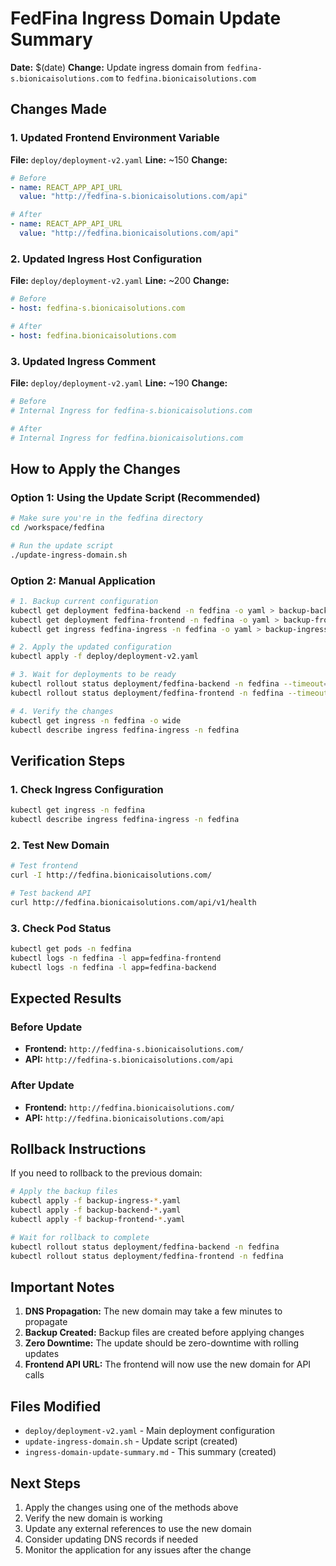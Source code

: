 # FedFina Ingress Domain Update Summary

**Date:** $(date)
**Change:** Update ingress domain from `fedfina-s.bionicaisolutions.com` to `fedfina.bionicaisolutions.com`

## Changes Made

### 1. Updated Frontend Environment Variable
**File:** `deploy/deployment-v2.yaml`
**Line:** ~150
**Change:** 
```yaml
# Before
- name: REACT_APP_API_URL
  value: "http://fedfina-s.bionicaisolutions.com/api"

# After  
- name: REACT_APP_API_URL
  value: "http://fedfina.bionicaisolutions.com/api"
```

### 2. Updated Ingress Host Configuration
**File:** `deploy/deployment-v2.yaml`
**Line:** ~200
**Change:**
```yaml
# Before
- host: fedfina-s.bionicaisolutions.com

# After
- host: fedfina.bionicaisolutions.com
```

### 3. Updated Ingress Comment
**File:** `deploy/deployment-v2.yaml`
**Line:** ~190
**Change:**
```yaml
# Before
# Internal Ingress for fedfina-s.bionicaisolutions.com

# After
# Internal Ingress for fedfina.bionicaisolutions.com
```

## How to Apply the Changes

### Option 1: Using the Update Script (Recommended)
```bash
# Make sure you're in the fedfina directory
cd /workspace/fedfina

# Run the update script
./update-ingress-domain.sh
```

### Option 2: Manual Application
```bash
# 1. Backup current configuration
kubectl get deployment fedfina-backend -n fedfina -o yaml > backup-backend-$(date +%Y%m%d-%H%M%S).yaml
kubectl get deployment fedfina-frontend -n fedfina -o yaml > backup-frontend-$(date +%Y%m%d-%H%M%S).yaml
kubectl get ingress fedfina-ingress -n fedfina -o yaml > backup-ingress-$(date +%Y%m%d-%H%M%S).yaml

# 2. Apply the updated configuration
kubectl apply -f deploy/deployment-v2.yaml

# 3. Wait for deployments to be ready
kubectl rollout status deployment/fedfina-backend -n fedfina --timeout=300s
kubectl rollout status deployment/fedfina-frontend -n fedfina --timeout=300s

# 4. Verify the changes
kubectl get ingress -n fedfina -o wide
kubectl describe ingress fedfina-ingress -n fedfina
```

## Verification Steps

### 1. Check Ingress Configuration
```bash
kubectl get ingress -n fedfina
kubectl describe ingress fedfina-ingress -n fedfina
```

### 2. Test New Domain
```bash
# Test frontend
curl -I http://fedfina.bionicaisolutions.com/

# Test backend API
curl http://fedfina.bionicaisolutions.com/api/v1/health
```

### 3. Check Pod Status
```bash
kubectl get pods -n fedfina
kubectl logs -n fedfina -l app=fedfina-frontend
kubectl logs -n fedfina -l app=fedfina-backend
```

## Expected Results

### Before Update
- **Frontend:** `http://fedfina-s.bionicaisolutions.com/`
- **API:** `http://fedfina-s.bionicaisolutions.com/api`

### After Update
- **Frontend:** `http://fedfina.bionicaisolutions.com/`
- **API:** `http://fedfina.bionicaisolutions.com/api`

## Rollback Instructions

If you need to rollback to the previous domain:

```bash
# Apply the backup files
kubectl apply -f backup-ingress-*.yaml
kubectl apply -f backup-backend-*.yaml
kubectl apply -f backup-frontend-*.yaml

# Wait for rollback to complete
kubectl rollout status deployment/fedfina-backend -n fedfina
kubectl rollout status deployment/fedfina-frontend -n fedfina
```

## Important Notes

1. **DNS Propagation:** The new domain may take a few minutes to propagate
2. **Backup Created:** Backup files are created before applying changes
3. **Zero Downtime:** The update should be zero-downtime with rolling updates
4. **Frontend API URL:** The frontend will now use the new domain for API calls

## Files Modified

- `deploy/deployment-v2.yaml` - Main deployment configuration
- `update-ingress-domain.sh` - Update script (created)
- `ingress-domain-update-summary.md` - This summary (created)

## Next Steps

1. Apply the changes using one of the methods above
2. Verify the new domain is working
3. Update any external references to use the new domain
4. Consider updating DNS records if needed
5. Monitor the application for any issues after the change
